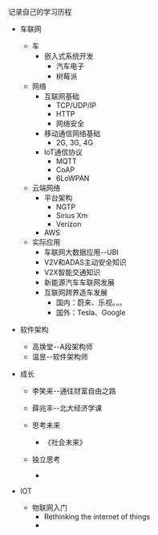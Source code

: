 记录自己的学习历程

* 车联网
  * 车
    * 嵌入式系统开发
      * 汽车电子
      * 树莓派
  * 网络
    * 互联网基础
      * TCP/UDP/IP
      * HTTP
      * 网络安全
    * 移动通信网络基础
      * 2G, 3G, 4G
    * IoT通信协议
      * MQTT
      * CoAP
      * 6LoWPAN
  * 云端网络
    * 平台架构
      * NGTP
      * Sirius Xm
      * Verizon
    * AWS
  * 实际应用
    * 车联网大数据应用--UBI
    * V2V和ADAS主动安全知识
    * V2X智能交通知识
    * 新能源汽车车联网发展
    * 互联网跨界造车发展
      * 国内：蔚来、乐视。。。
      * 国外：Tesla、Google
* 软件架构

  * 高焕堂--A段架构师
  * 温昱--软件架构师

* 成长

  * 李笑来--通往财富自由之路
  * 薛兆丰--北大经济学课

  * 思考未来

    * 《社会未来》

  * 独立思考

    * 

* IOT

  * 物联网入门
    * Rethinking the internet of things
    * 



